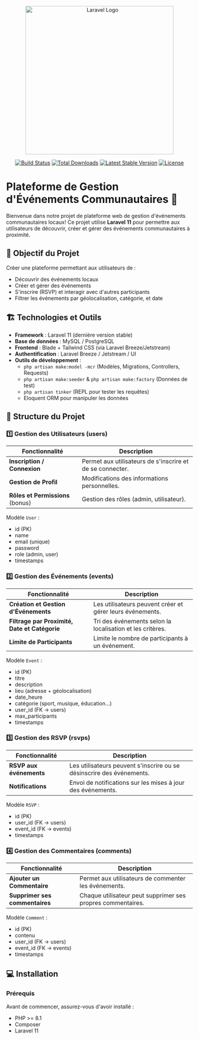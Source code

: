 <p align="center">
  <a href="https://laravel.com" target="_blank"><img src="https://raw.githubusercontent.com/laravel/art/master/logo-lockup/5%20SVG/2%20CMYK/1%20Full%20Color/laravel-logolockup-cmyk-red.svg" width="400" alt="Laravel Logo"></a>
</p>

<p align="center">
  <a href="https://github.com/laravel/framework/actions"><img src="https://github.com/laravel/framework/workflows/tests/badge.svg" alt="Build Status"></a>
  <a href="https://packagist.org/packages/laravel/framework"><img src="https://img.shields.io/packagist/dt/laravel/framework" alt="Total Downloads"></a>
  <a href="https://packagist.org/packages/laravel/framework"><img src="https://img.shields.io/packagist/v/laravel/framework" alt="Latest Stable Version"></a>
  <a href="https://packagist.org/packages/laravel/framework"><img src="https://img.shields.io/packagist/l/laravel/framework" alt="License"></a>
</p>

# Plateforme de Gestion d'Événements Communautaires 🎉

Bienvenue dans notre projet de plateforme web de gestion d'événements communautaires locaux! Ce projet utilise **Laravel 11** pour permettre aux utilisateurs de découvrir, créer et gérer des événements communautaires à proximité.

## 🎯 Objectif du Projet

Créer une plateforme permettant aux utilisateurs de :
- Découvrir des événements locaux
- Créer et gérer des événements
- S'inscrire (RSVP) et interagir avec d'autres participants
- Filtrer les événements par géolocalisation, catégorie, et date

## 🏗 Technologies et Outils

- **Framework** : Laravel 11 (dernière version stable)
- **Base de données** : MySQL / PostgreSQL
- **Frontend** : Blade + Tailwind CSS (via Laravel Breeze/Jetstream)
- **Authentification** : Laravel Breeze / Jetstream / UI
- **Outils de développement** :
  - `php artisan make:model -mcr` (Modèles, Migrations, Controllers, Requests)
  - `php artisan make:seeder` & `php artisan make:factory` (Données de test)
  - `php artisan tinker` (REPL pour tester les requêtes)
  - Eloquent ORM pour manipuler les données

## 📌 Structure du Projet

### 1️⃣ Gestion des Utilisateurs (users)

| Fonctionnalité              | Description                                   |
|-----------------------------|-----------------------------------------------|
| **Inscription / Connexion**  | Permet aux utilisateurs de s'inscrire et de se connecter. |
| **Gestion de Profil**        | Modifications des informations personnelles. |
| **Rôles et Permissions** (bonus) | Gestion des rôles (admin, utilisateur). |

Modèle `User` :

- id (PK)
- name
- email (unique)
- password
- role (admin, user)
- timestamps

### 2️⃣ Gestion des Événements (events)

| Fonctionnalité                      | Description                                                   |
|-------------------------------------|---------------------------------------------------------------|
| **Création et Gestion d'Événements**| Les utilisateurs peuvent créer et gérer leurs événements.     |
| **Filtrage par Proximité, Date et Catégorie** | Tri des événements selon la localisation et les critères. |
| **Limite de Participants**          | Limite le nombre de participants à un événement.               |

Modèle `Event` :

- id (PK)
- titre
- description
- lieu (adresse + géolocalisation)
- date_heure
- catégorie (sport, musique, éducation…)
- user_id (FK → users)
- max_participants
- timestamps

### 3️⃣ Gestion des RSVP (rsvps)

| Fonctionnalité                    | Description                              |
|-----------------------------------|------------------------------------------|
| **RSVP aux événements**           | Les utilisateurs peuvent s'inscrire ou se désinscrire des événements. |
| **Notifications**                 | Envoi de notifications sur les mises à jour des événements. |

Modèle `RSVP` :

- id (PK)
- user_id (FK → users)
- event_id (FK → events)
- timestamps

### 4️⃣ Gestion des Commentaires (comments)

| Fonctionnalité                   | Description                                      |
|----------------------------------|--------------------------------------------------|
| **Ajouter un Commentaire**       | Permet aux utilisateurs de commenter les événements. |
| **Supprimer ses commentaires**   | Chaque utilisateur peut supprimer ses propres commentaires. |

Modèle `Comment` :

- id (PK)
- contenu
- user_id (FK → users)
- event_id (FK → events)
- timestamps

## 💻 Installation

### Prérequis

Avant de commencer, assurez-vous d'avoir installé :

- PHP >= 8.1
- Composer
- Laravel 11
